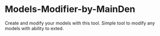 # Models-Modifier-by-MainDen
Create and modify your models with this tool.
Simple tool to modify any models with ability to exted.
